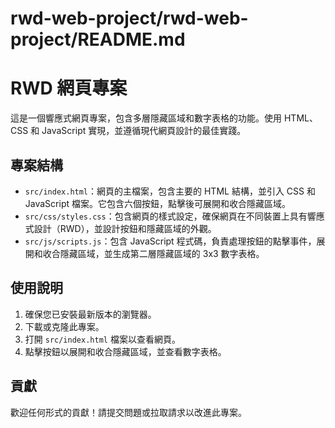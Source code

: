 # rwd-web-project/rwd-web-project/README.md

# RWD 網頁專案

這是一個響應式網頁專案，包含多層隱藏區域和數字表格的功能。使用 HTML、CSS 和 JavaScript 實現，並遵循現代網頁設計的最佳實踐。

## 專案結構

- `src/index.html`：網頁的主檔案，包含主要的 HTML 結構，並引入 CSS 和 JavaScript 檔案。它包含六個按鈕，點擊後可展開和收合隱藏區域。
- `src/css/styles.css`：包含網頁的樣式設定，確保網頁在不同裝置上具有響應式設計（RWD），並設計按鈕和隱藏區域的外觀。
- `src/js/scripts.js`：包含 JavaScript 程式碼，負責處理按鈕的點擊事件，展開和收合隱藏區域，並生成第二層隱藏區域的 3x3 數字表格。

## 使用說明

1. 確保您已安裝最新版本的瀏覽器。
2. 下載或克隆此專案。
3. 打開 `src/index.html` 檔案以查看網頁。
4. 點擊按鈕以展開和收合隱藏區域，並查看數字表格。

## 貢獻

歡迎任何形式的貢獻！請提交問題或拉取請求以改進此專案。